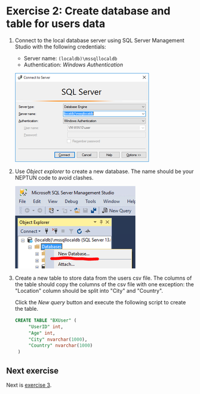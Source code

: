 # Exercise 2: Create database and table for users data

1. Connect to the local database server using SQL Server Management Studio with the following credentials:

   - Server name: `(localdb)\mssqllocaldb`
   - Authentication: _Windows Authentication_

   ![Connect to SQL Server](images/exercise/mssql-connect.png)

1. Use _Object explorer_ to create a new database. The name should be your NEPTUN code to avoid clashes.

   ![Create new database](images/exercise/mssql-create-db.png)

1. Create a new table to store data from the users csv file. The columns of the table should copy the columns of the csv file with one exception: the "Location" column should be split into "City" and "Country".

   Click the _New query_ button and execute the following script to create the table.

   ```sql
   CREATE TABLE "BXUser" (
        "UserID" int,
        "Age" int,
        "City" nvarchar(1000),
        "Country" nvarchar(1000)
    )
   ```

## Next exercise

Next is [exercise 3](exercise3.md).
